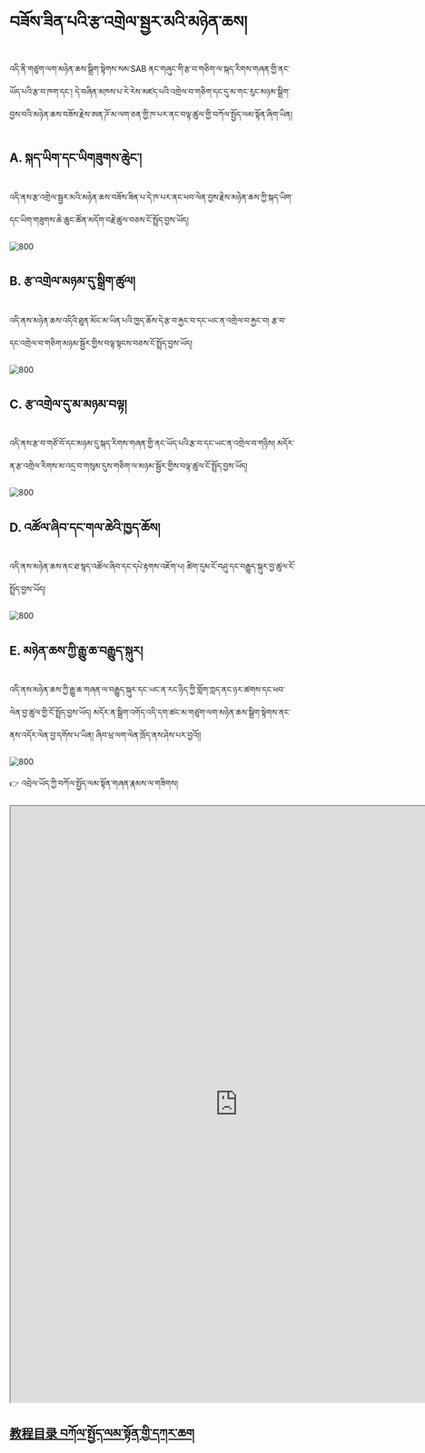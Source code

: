 # བཟོས་ཟིན་པའི་རྩ་འགྲེལ་སྦྱར་མའི་མཉེན་ཆས།

འདི་ནི་གཙུག་ལག་མཉེན་ཆས་སྒྲིག་སྟེགས་སམ་SAB ནང་གཞུང་གི་རྩ་བ་གཅིག་ལ་སྐད་རིགས་གཞན་གྱི་ནང་ཡོད་པའི་རྩ་བ་ཁག་དང་། དེ་བཞིན་མཁས་པ་རེ་རེས་མཛད་པའི་འགྲེལ་བ་གཅིག་དང་དུ་མ་གང་རུང་མཉམ་སྒྲིག་བྱས་བའི་མཉེན་ཆས་བཟོས་རྗེས་ཨན་ཌོ་མ་ལག་ཅན་གྱི་ཁ་པར་ནང་བལྟ་ཚུལ་གྱི་བཀོལ་སྤྱོད་ལམ་སྟོན་ཞིག་ཡིན། 

## A. སྐད་ཡིག་དང་ཡིགཟུགས་ཆེུང་།

འདི་ནས་རྩ་འགྲེལ་སྦྱར་མའི་མཉེན་ཆས་བཟོས་ཟིན་པ་དེ་ཁ་པར་ནང་ཕབ་ལེན་བྱས་རྗེས་མཉེན་ཆས་ཀྱི་སྐད་ཡིག་དང་ཡིག་གཟུགས་ཆེ་ཆུང་ཚོན་མདོག་བརྗེ་ཚུལ་བཅས་ངོ་སྤྲོད་བྱས་ཡོད།

![800](images/000001.gif)
## B. རྩ་འགྲེལ་མཉམ་དུ་སྒྲིག་ཚུལ།

འདི་ནས་མཉེན་ཆས་འདིའི་ཐུན་མོང་མ་ཡིན་པའི་ཁྱད་ཆོས་དེ་རྩ་བ་རྐྱང་བ་དང་ཡང་ན་འགྲེལ་བ་རྐྱང་བ། རྩ་བ་དང་འགྲེལ་བ་གཅིག་མཉམ་སྦྱོར་གྱིས་བལྟ་སྟངས་བཅས་ངོ་སྤྲོད་བྱས་ཡོད།

![800](images/000002.gif)

## C. རྩ་འགྲེལ་དུ་མ་མཉམ་བལྟ།

འདི་ནས་རྩ་བ་གཙོ་བོ་དང་མཉམ་དུ་སྐད་རིགས་གཞན་གྱི་ནང་ཡོད་པའི་རྩ་བ་དང་ཡང་ན་འགྲེལ་བ་གཉིས། མདོར་ན་རྩ་འགྲེལ་རིགས་མ་འདྲ་བ་གསུམ་དུས་གཅིག་ལ་མཉམ་སྦྱོར་གྱིས་བལྟ་ཚུལ་ངོ་སྤྲོད་བྱས་ཡོད།

![800](images/000003.gif)

## D. འཚོལ་ཞིབ་དང་གལ་ཆེའི་ཁྱད་ཆོས།

འདི་ནས་མཉེན་ཆས་ནང་ཐ་སྙད་འཚོལ་ཞིབ་དང་དཔེ་རྟགས་འཇོག་པ། ཚིག་དུམ་ངོ་བཤུ་དང་བརྒྱུད་སྐུར་བྱ་ཚུལ་ངོ་སྤྲོད་བྱས་ཡོད།

![800](images/000004.gif)

## E. མཉེན་ཆས་ཀྱི་རྒྱུ་ཆ་བརྒྱུད་སྐུར།

འདི་ནས་མཉེན་ཆས་ཀྱི་རྒྱུ་ཆ་གཞན་ལ་བརྒྱུད་སྐུར་དང་ཡང་ན་རང་ཉིད་ཀྱི་གློག་ཀླད་ནང་ཉར་ཚགས་དང་ཕབ་ལེན་བྱ་ཚུལ་གྱི་ངོ་སྤྲོད་བྱས་ཡོད། མདོར་ན་སྒྲིག་འགོད་འདི་དག་ཚང་མ་གཙུག་ལག་མཉེན་ཆས་སྒྲིག་སྟེགས་ནང་ནས་འདོར་ལེན་བྱ་དགོས་པ་ཡིན། ཞིབ་ཕྲ་ལག་ལེན་ཁྲོད་ནས་ཤེས་པར་བྱའོ།།

![800](images/000005.gif)


👉 འབྲེལ་ཡོད་ཀྱི་བཀོལ་སྤྱོད་ལམ་སྟོན་གཞན་རྣམས་ལ་གཟིགས།  


<p class="hide top"><iframe src="https://shimowendang.com/forms/cytvT6t9G9DhKHRJ/fill?channel=1" style="height:1050px;width:800px;"></iframe></p>

##  [教程目录 བཀོལ་སྤྱོད་ལམ་སྟོན་གྱི་དཀར་ཆག](https://github.com/buda-base/budax)